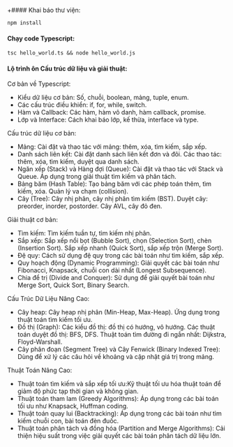+#### Khai báo thư viện:

```
npm install
```

#### Chạy code Typescript:

```
tsc hello_world.ts && node hello_world.js
```

#### Lộ trình ôn Cấu trúc dữ liệu và giải thuật:

Cơ bản về Typescript:

- Kiểu dữ liệu cơ bản: Số, chuỗi, boolean, mảng, tuple, enum.
- Các cấu trúc điều khiển: if, for, while, switch.
- Hàm và Callback: Các hàm, hàm vô danh, hàm callback, promise.
- Lớp và Interface: Cách khai báo lớp, kế thừa, interface và type.

Cấu trúc dữ liệu cơ bản:

- Mảng: Cài đặt và thao tác với mảng: thêm, xóa, tìm kiếm, sắp xếp.
- Danh sách liên kết: Cài đặt danh sách liên kết đơn và đôi. Các thao tác: thêm, xóa, tìm kiếm, duyệt qua danh sách.
- Ngăn xếp (Stack) và Hàng đợi (Queue): Cài đặt và thao tác với Stack và Queue. Áp dụng trong giải thuật tìm kiếm và phân tách.
- Bảng băm (Hash Table): Tạo bảng băm với các phép toán thêm, tìm kiếm, xóa. Quản lý va chạm (collision).
- Cây (Tree): Cây nhị phân, cây nhị phân tìm kiếm (BST). Duyệt cây: preorder, inorder, postorder. Cây AVL, cây đỏ đen.

Giải thuật cơ bản:

- Tìm kiếm: Tìm kiếm tuần tự, tìm kiếm nhị phân.
- Sắp xếp: Sắp xếp nổi bọt (Bubble Sort), chọn (Selection Sort), chèn (Insertion Sort). Sắp xếp nhanh (Quick Sort), sắp xếp trộn (Merge Sort).
- Đệ quy: Cách sử dụng đệ quy trong các bài toán như tìm kiếm, sắp xếp.
- Quy hoạch động (Dynamic Programming): Giải quyết các bài toán như Fibonacci, Knapsack, chuỗi con dài nhất (Longest Subsequence).
- Chia để trị (Divide and Conquer): Sử dụng để giải quyết bài toán như Merge Sort, Quick Sort, Binary Search.

Cấu Trúc Dữ Liệu Nâng Cao:

- Cây heap: Cây heap nhị phân (Min-Heap, Max-Heap). Ứng dụng trong thuật toán tìm kiếm tối ưu.
- Đồ thị (Graph): Các kiểu đồ thị: đồ thị có hướng, vô hướng. Các thuật toán duyệt đồ thị: BFS, DFS. Thuật toán tìm đường đi ngắn nhất: Dijkstra, Floyd-Warshall.
- Cây phân đoạn (Segment Tree) và Cây Fenwick (Binary Indexed Tree): Dùng để xử lý các câu hỏi về khoảng và cập nhật giá trị trong mảng.

Thuật Toán Nâng Cao:

- Thuật toán tìm kiếm và sắp xếp tối ưu:Kỹ thuật tối ưu hóa thuật toán để giảm độ phức tạp thời gian và không gian.
- Thuật toán tham lam (Greedy Algorithms): Áp dụng trong các bài toán tối ưu như Knapsack, Huffman coding.
- Thuật toán quay lui (Backtracking): Áp dụng trong các bài toán như tìm kiếm chuỗi con, bài toán đèn đuốc.
- Thuật toán phân tách và đồng hóa (Partition and Merge Algorithms): Cải thiện hiệu suất trong việc giải quyết các bài toán phân tách dữ liệu lớn.
